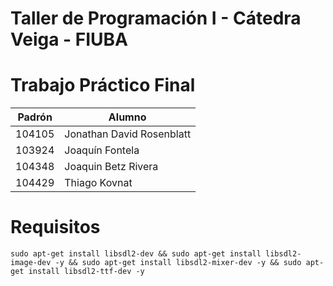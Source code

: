 # Taller de Programación I - Cátedra Veiga - FIUBA
# Trabajo Práctico Final

| Padrón | Alumno                    |
|--------|---------------------------|
| 104105 | Jonathan David Rosenblatt |
| 103924 | Joaquín Fontela           |
| 104348 | Joaquin Betz Rivera       |
| 104429 | Thiago Kovnat             |


# Requisitos

```
sudo apt-get install libsdl2-dev && sudo apt-get install libsdl2-image-dev -y && sudo apt-get install libsdl2-mixer-dev -y && sudo apt-get install libsdl2-ttf-dev -y
```


